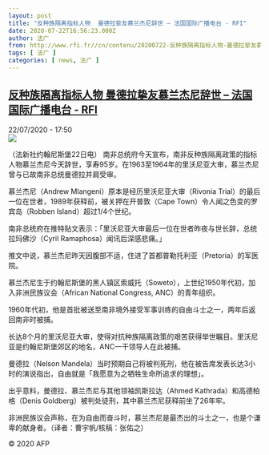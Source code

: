 ```yaml
---
layout: post
title: "反种族隔离指标人物  曼德拉挚友慕兰杰尼辞世 – 法国国际广播电台 - RFI"
date: 2020-07-22T16:56:23.000Z
author: 法广
from: http://www.rfi.fr//cn/contenu/20200722-反种族隔离指标人物-曼德拉挚友慕兰杰尼辞世
tags: [ 法广 ]
categories: [ news, 法广 ]
---
```

<!--1595436983000-->
[反种族隔离指标人物  曼德拉挚友慕兰杰尼辞世 – 法国国际广播电台 - RFI](http://www.rfi.fr//cn/contenu/20200722-%E5%8F%8D%E7%A7%8D%E6%97%8F%E9%9A%94%E7%A6%BB%E6%8C%87%E6%A0%87%E4%BA%BA%E7%89%A9-%E6%9B%BC%E5%BE%B7%E6%8B%89%E6%8C%9A%E5%8F%8B%E6%85%95%E5%85%B0%E6%9D%B0%E5%B0%BC%E8%BE%9E%E4%B8%96)
------

<div>
<div>22/07/2020 - 17:50</div><img src="https://s.rfi.fr/media/display/489be93e-cc3b-11ea-a11a-005056a98db9/w:310/p:16x9/int0016b.200722235003.jpg"><div class="t-content__body u-clearfix"><div class="m-interstitial"></div><p>（法新社约翰尼斯堡22日电）    南非总统府今天宣布，南非反种族隔离政策的指标人物慕兰杰尼今天辞世，享寿95岁。在1963至1964年的里沃尼亚大审，慕兰杰尼曾与已故南非总统曼德拉并肩受审。</p><p>    慕兰杰尼（Andrew Mlangeni）原本是经历里沃尼亚大审（Rivonia Trial）的最后一位在世者，1989年获释前，被关押在开普敦（Cape Town）令人闻之色变的罗宾岛（Robben Island）超过1/4个世纪。</p><p>    南非总统府在推特贴文表示：「里沃尼亚大审最后一位在世者昨夜与世长辞，总统拉玛佛沙（Cyril Ramaphosa）闻讯后深感悲痛。」</p><p>    推文中说，慕兰杰尼昨天因腹部不适，住进了首都普勒托利亚（Pretoria）的军医院。</p><p>    慕兰杰尼生于约翰尼斯堡的黑人镇区索威托（Soweto），上世纪1950年代初，加入非洲民族议会（African National Congress, ANC）的青年组织。</p><p>    1960年代初，他是首批被送至南非境外接受军事训练的自由斗士之一，两年后返回南非时被捕。</p><p>    长达8个月的里沃尼亚大审，使得对抗种族隔离政策的艰苦获得举世瞩目。里沃尼亚是约翰尼斯堡郊区的地名，ANC一干领导人在此被捕。</p><p>    曼德拉（Nelson Mandela）当时预期自己将被判死刑，他在被告席发表长达3小时的演说指出，自由就是「我愿意为之牺牲生命所追求的理想」。</p><p>    出乎意料，曼德拉、慕兰杰尼与其他领袖凯斯拉达（Ahmed Kathrada）和高德柏格（Denis Goldberg）被判处徒刑，其中慕兰杰尼获释前坐了26年牢。</p><p>    非洲民族议会声称，在为自由而奋斗时，慕兰杰尼是最杰出的斗士之一，也是个谦卑的献身者。（译者：曹宇帆/核稿：张佑之）</p><p class="t-copyright">© 2020 AFP</p>        </div>
</div>
